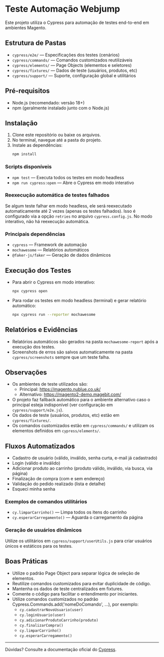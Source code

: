 # Teste Automação Webjump

Este projeto utiliza o Cypress para automação de testes end-to-end em ambientes Magento.

## Estrutura de Pastas
- `cypress/e2e/` — Especificações dos testes (cenários)
- `cypress/commands/` — Comandos customizados reutilizáveis
- `cypress/elements/` — Page Objects (elementos e seletores)
- `cypress/fixtures/` — Dados de teste (usuários, produtos, etc)
- `cypress/support/` — Suporte, configuração global e utilitários

## Pré-requisitos
- Node.js (recomendado: versão 18+)
- npm (geralmente instalado junto com o Node.js)

## Instalação
1. Clone este repositório ou baixe os arquivos.
2. No terminal, navegue até a pasta do projeto.
3. Instale as dependências:
   ```sh
   npm install
   ```


### Scripts disponíveis
- `npm test` — Executa todos os testes em modo headless
- `npm run cypress:open` — Abre o Cypress em modo interativo

### Reexecução automática de testes falhados
Se algum teste falhar em modo headless, ele será reexecutado automaticamente até 2 vezes (apenas os testes falhados). Isso é configurado via a opção `retries` no arquivo `cypress.config.js`.
No modo interativo, não há reexecução automática.

### Principais dependências
- `cypress` — Framework de automação
- `mochawesome` — Relatórios automáticos
- `@faker-js/faker` — Geração de dados dinâmicos


## Execução dos Testes
- Para abrir o Cypress em modo interativo:
  ```sh
  npx cypress open
  ```
- Para rodar os testes em modo headless (terminal) e gerar relatório automático:
  ```sh
  npx cypress run --reporter mochawesome
  ```

## Relatórios e Evidências
- Relatórios automáticos são gerados na pasta `mochawesome-report` após a execução dos testes.
- Screenshots de erros são salvos automaticamente na pasta `cypress/screenshots` sempre que um teste falha.

## Observações
- Os ambientes de teste utilizados são:
  - Principal: https://magento.nublue.co.uk/
  - Alternativo: https://magento2-demo.magebit.com/
- O projeto faz fallback automático para o ambiente alternativo caso o principal esteja indisponível (ver configuração em `cypress/support/e2e.js`).
- Os dados de teste (usuários, produtos, etc) estão em `cypress/fixtures/`.
- Os comandos customizados estão em `cypress/commands/` e utilizam os elementos definidos em `cypress/elements/`.


## Fluxos Automatizados
- Cadastro de usuário (válido, inválido, senha curta, e-mail já cadastrado)
- Login (válido e inválido)
- Adicionar produto ao carrinho (produto válido, inválido, via busca, via página)
- Finalização de compra (com e sem endereço)
- Validação do pedido realizado (lista e detalhe)
- Esqueci minha senha

### Exemplos de comandos utilitários
- `cy.limparCarrinho()` — Limpa todos os itens do carrinho
- `cy.esperarCarregamento()` — Aguarda o carregamento da página

### Geração de usuários dinâmicos
Utilize os utilitários em `cypress/support/userUtils.js` para criar usuários únicos e estáticos para os testes.


## Boas Práticas
- Utilize o padrão Page Object para separar lógica de seleção de elementos.
- Reutilize comandos customizados para evitar duplicidade de código.
- Mantenha os dados de teste centralizados em fixtures.
- Comente o código para facilitar o entendimento por iniciantes.
- Utilize comandos customizados no padrão Cypress.Commands.add('nomeDoComando', ...), por exemplo:
  - `cy.cadastrarNovoUsuario(user)`
  - `cy.loginUsuario(user)`
  - `cy.adicionarProdutoCarrinho(produto)`
  - `cy.finalizarCompra()`
  - `cy.limparCarrinho()`
  - `cy.esperarCarregamento()`

---

Dúvidas? Consulte a documentação oficial do [Cypress](https://docs.cypress.io/).
